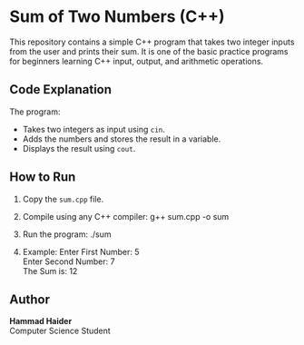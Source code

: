 # Sum of Two Numbers (C++)

This repository contains a simple C++ program that takes two integer inputs from the user and prints their sum. It is one of the basic practice programs for beginners learning C++ input, output, and arithmetic operations.

## Code Explanation
The program:
- Takes two integers as input using `cin`.
- Adds the numbers and stores the result in a variable.
- Displays the result using `cout`.

## How to Run
1. Copy the `sum.cpp` file.
2. Compile using any C++ compiler:
   g++ sum.cpp -o sum
   
4. Run the program:
   ./sum
   
6. Example:
   Enter First Number: 5  
   Enter Second Number: 7  
   The Sum is: 12  

## Author
**Hammad Haider**  
Computer Science Student
